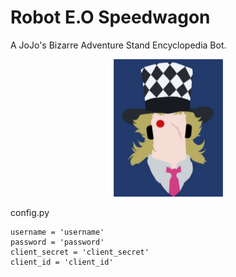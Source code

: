 # Robot E.O Speedwagon

A JoJo's Bizarre Adventure Stand Encyclopedia Bot.

<p align="center">
  <img width="175" height="220" src="https://github.com/ddmin/Robot_E.O_Speedwagon/blob/master/speedwagon.png">
</p>

config.py
```
username = 'username'
password = 'password'
client_secret = 'client_secret'
client_id = 'client_id'
```
